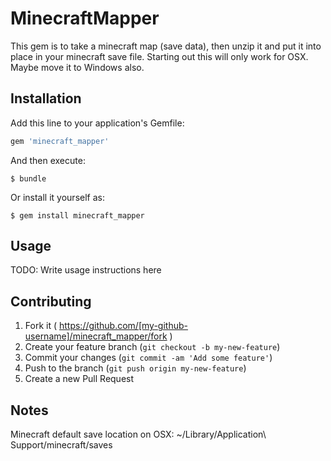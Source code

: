 # MinecraftMapper

This gem is to take a minecraft map (save data), then unzip it and put it into place in your minecraft save file. Starting out this will
only work for OSX. Maybe move it to Windows also.

## Installation

Add this line to your application's Gemfile:

```ruby
gem 'minecraft_mapper'
```

And then execute:

    $ bundle

Or install it yourself as:

    $ gem install minecraft_mapper

## Usage

TODO: Write usage instructions here

## Contributing

1. Fork it ( https://github.com/[my-github-username]/minecraft_mapper/fork )
2. Create your feature branch (`git checkout -b my-new-feature`)
3. Commit your changes (`git commit -am 'Add some feature'`)
4. Push to the branch (`git push origin my-new-feature`)
5. Create a new Pull Request


## Notes
Minecraft default save location on OSX:
~/Library/Application\ Support/minecraft/saves
